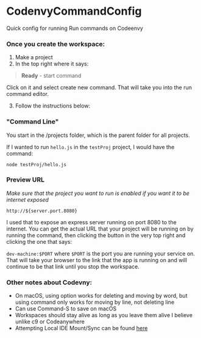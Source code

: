 # CodenvyCommandConfig
Quick config for running Run commands on Codeenvy

### Once you create the workspace:
1. Make a project
2. In the top right where it says: 
>**Ready** - start command

Click on it and select create new command. That will take you into the run command editor.

3. Follow the instructions below:

### "Command Line"
You start in the /projects folder, which is the parent folder for all projects.

If I wanted to run `hello.js` in the `testProj` project, I would have the command:

`node testProj/hello.js`

### Preview URL
*Make sure that the project you want to run is enabled if you want it to be internet exposed*

`http://${server.port.8080}`

I used that to expose an express server running on port 8080 to the internet. You can get the actual URL that your project will be running on by running the command, then clicking the button in the very top right and clicking the one that says:

`dev-machine:$PORT` where `$PORT` is the port you are running your service on. That will take your browser to the link that the app is running on and will continue to be that link until you stop the workspace.

### Other notes about Codevny:
- On macOS, using option works for deleting and moving by word, but using command only works for moving by line, not deleting line
- Can use Command-S to save on macOS
- Workspaces should stay alive as long as you leave them alive I believe unlike c9 or Codeanywhere
- Attempting Local IDE Mount/Sync can be found [here](https://codenvy.com/docs/user-guide/sync/index.html)
